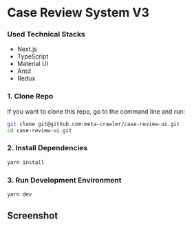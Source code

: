 # Case Review System V3

### Used Technical Stacks

- Next.js
- TypeScript
- Material UI
- Antd
- Redux

### 1. Clone Repo

If you want to clone this repo, go to the command line and run:

```bash
git clone git@github.com:meta-crawler/case-review-ui.git
cd case-review-ui.git
```

### 2. Install Dependencies

```bash
yarn install
```

### 3. Run Development Environment

```bash
yarn dev
```

## Screenshot
